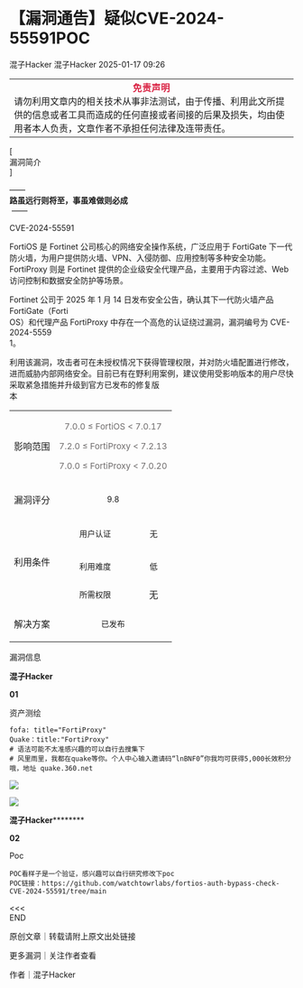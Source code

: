 #  【漏洞通告】疑似CVE-2024-55591POC   
混子Hacker  混子Hacker   2025-01-17 09:26  
  
<table><tbody><tr style="-webkit-tap-highlight-color: transparent;outline: 0px;visibility: visible;"><td data-colwidth="576" width="576" valign="top" style="-webkit-tap-highlight-color: transparent;outline: 0px;word-break: break-all;hyphens: auto;visibility: visible;"><section style="margin-bottom: 0px;color: rgb(255, 255, 255);letter-spacing: 0.578px;text-align: center;-webkit-tap-highlight-color: transparent;outline: 0px;border-top-color: rgb(255, 255, 255);visibility: visible;"><strong style="font-family: inherit;font-size: 1em;letter-spacing: 0.578px;text-decoration: inherit;-webkit-tap-highlight-color: transparent;outline: 0px;visibility: visible;"><span style="-webkit-tap-highlight-color: transparent;outline: 0px;color: rgb(217, 33, 66);visibility: visible;"><span leaf="">免责声明</span></span></strong></section><section style="-webkit-tap-highlight-color: transparent;outline: 0px;visibility: visible;"><span leaf="" style="-webkit-tap-highlight-color: transparent;outline: 0px;visibility: visible;">请勿利用文章内的相关技术从事非法测试，由于传播、利用此文所提供的信息或者工具而造成的任何直接或者间接的后果及损失，均由使用者本人负责，文章作者不承担任何法律及连带责任。</span></section></td></tr></tbody></table>  
  
  
[   
漏洞简介   
]  
  
——    
**路虽远行则将至，事虽难做则必成**  
 ——  
  
CVE-2024-55591  
  
FortiOS 是 Fortinet 公司核心的网络安全操作系统，广泛应用于 FortiGate 下一代防火墙，为用户提供防火墙、VPN、入侵防御、应用控制等多种安全功能。FortiProxy 则是 Fortinet 提供的企业级安全代理产品，主要用于内容过滤、Web 访问控制和数据安全防护等场景。  
  
Fortinet 公司于 2025 年 1 月 14 日发布安全公告，确认其下一代防火墙产品 FortiGate（Forti  
OS）和代理产品 FortiProxy 中存在一个高危的认证绕过漏洞，漏洞编号为 CVE-2024-5559  
1。  
  
利用该漏洞，攻击者可在未授权情况下获得管理权限，并对防火墙配置进行修改，进而威胁内部网络安全。目前已有在野利用案例，建议使用受影响版本的用户尽快采取紧急措施并升级到官方已发布的修复版  
本  
  
  
  
<table><tbody><tr style="-webkit-tap-highlight-color: transparent;outline: 0px;height: 42px;visibility: visible;"><td valign="center" align="center" style="-webkit-tap-highlight-color: transparent;outline: 0px;word-break: break-all;hyphens: auto;border-color: windowtext;visibility: visible;"><p style="-webkit-tap-highlight-color: transparent;outline: 0px;visibility: visible;"><span leaf="" data-pm-slice="1 1 [&#34;table&#34;,{&#34;interlaced&#34;:null,&#34;align&#34;:null,&#34;class&#34;:null,&#34;style&#34;:null},&#34;table_body&#34;,{},&#34;table_row&#34;,{&#34;class&#34;:null,&#34;style&#34;:null},&#34;table_cell&#34;,{&#34;colspan&#34;:1,&#34;rowspan&#34;:1,&#34;colwidth&#34;:[287],&#34;width&#34;:null,&#34;valign&#34;:&#34;middle&#34;,&#34;align&#34;:null,&#34;style&#34;:null},&#34;para&#34;,{&#34;tagName&#34;:&#34;section&#34;,&#34;attributes&#34;:{&#34;style&#34;:&#34;text-align: center;&#34;},&#34;namespaceURI&#34;:&#34;&#34;}]" style="-webkit-tap-highlight-color: transparent;outline: 0px;visibility: visible;">影响范围</span><span style="-webkit-tap-highlight-color: transparent;outline: 0px;font-size: 14px;visibility: visible;"><strong style="-webkit-tap-highlight-color: transparent;outline: 0px;visibility: visible;"><span style="-webkit-tap-highlight-color: transparent;outline: 0px;letter-spacing: 1px;font-family: &#34;Microsoft YaHei UI&#34;;visibility: visible;"><span leaf=""><br/></span></span></strong></span></p></td><td colspan="2" valign="center" align="center" style="-webkit-tap-highlight-color: transparent;outline: 0px;word-break: break-all;hyphens: auto;border-color: windowtext;visibility: visible;"><p style="word-break: break-all;font-size: 16px;"><span style="color: rgb(110, 107, 107);font-size: 15px;"><span leaf="">7.0.0 ≤ FortiOS &lt; 7.0.17</span></span></p><p style="word-break: break-all;font-size: 16px;"><span style="color: rgb(110, 107, 107);font-size: 15px;"><span leaf="">7.2.0 ≤ FortiProxy &lt; 7.2.13</span></span></p><p style="word-break: break-all;font-size: 16px;"><span style="color: rgb(110, 107, 107);font-size: 15px;"><span leaf="">7.0.0 ≤ FortiProxy &lt; 7.0.20</span></span></p></td></tr><tr style="-webkit-tap-highlight-color: transparent;outline: 0px;height: 42px;"><td valign="center" align="center" style="-webkit-tap-highlight-color: transparent;outline: 0px;word-break: break-all;hyphens: auto;border-top-style: none;border-right-color: windowtext;border-bottom-color: windowtext;border-left-color: windowtext;"><p style="-webkit-tap-highlight-color: transparent;outline: 0px;"><span leaf="" data-pm-slice="1 1 [&#34;table&#34;,{&#34;interlaced&#34;:null,&#34;align&#34;:null,&#34;class&#34;:null,&#34;style&#34;:null},&#34;table_body&#34;,{},&#34;table_row&#34;,{&#34;class&#34;:null,&#34;style&#34;:null},&#34;table_cell&#34;,{&#34;colspan&#34;:1,&#34;rowspan&#34;:1,&#34;colwidth&#34;:[287],&#34;width&#34;:null,&#34;valign&#34;:&#34;middle&#34;,&#34;align&#34;:&#34;center&#34;,&#34;style&#34;:null},&#34;para&#34;,null]" style="-webkit-tap-highlight-color: transparent;outline: 0px;">漏洞评分</span><strong style="-webkit-tap-highlight-color: transparent;outline: 0px;"><span style="-webkit-tap-highlight-color: transparent;outline: 0px;letter-spacing: 1px;font-size: 14px;font-family: &#34;Microsoft YaHei UI&#34;;"><span leaf=""><br/></span></span></strong></p></td><td colspan="2" valign="center" align="center" style="-webkit-tap-highlight-color: transparent;outline: 0px;word-break: break-all;hyphens: auto;border-top-style: none;border-right-color: windowtext;border-bottom-color: windowtext;border-left-color: windowtext;"><p style="-webkit-tap-highlight-color: transparent;outline: 0px;"><span leaf="" data-pm-slice="1 1 [&#34;table&#34;,{&#34;interlaced&#34;:null,&#34;align&#34;:null,&#34;class&#34;:null,&#34;style&#34;:null},&#34;table_body&#34;,{},&#34;table_row&#34;,{&#34;class&#34;:null,&#34;style&#34;:null},&#34;table_cell&#34;,{&#34;colspan&#34;:1,&#34;rowspan&#34;:1,&#34;colwidth&#34;:[287],&#34;width&#34;:null,&#34;valign&#34;:&#34;top&#34;,&#34;align&#34;:null,&#34;style&#34;:null},&#34;para&#34;,null]" style="-webkit-tap-highlight-color: transparent;outline: 0px;"><span textstyle="" style="font-size: 14px;">9.8</span></span><span style="-webkit-tap-highlight-color: transparent;outline: 0px;letter-spacing: 1px;font-size: 14px;font-family: &#34;Microsoft YaHei UI&#34;;color: rgb(255, 0, 0);"><span style="-webkit-tap-highlight-color: transparent;outline: 0px;"></span></span></p></td></tr><tr style="-webkit-tap-highlight-color: transparent;outline: 0px;height: 42px;"><td rowspan="3" valign="center" align="center" style="-webkit-tap-highlight-color: transparent;outline: 0px;word-break: break-all;hyphens: auto;border-top-style: none;border-right-color: windowtext;border-bottom-color: windowtext;border-left-color: windowtext;"><p style="-webkit-tap-highlight-color: transparent;outline: 0px;"><span leaf="" data-pm-slice="1 1 [&#34;table&#34;,{&#34;interlaced&#34;:null,&#34;align&#34;:null,&#34;class&#34;:null,&#34;style&#34;:null},&#34;table_body&#34;,{},&#34;table_row&#34;,{&#34;class&#34;:null,&#34;style&#34;:null},&#34;table_cell&#34;,{&#34;colspan&#34;:1,&#34;rowspan&#34;:1,&#34;colwidth&#34;:[287],&#34;width&#34;:null,&#34;valign&#34;:&#34;middle&#34;,&#34;align&#34;:&#34;center&#34;,&#34;style&#34;:null},&#34;para&#34;,null]" style="-webkit-tap-highlight-color: transparent;outline: 0px;">利用条件</span><strong style="-webkit-tap-highlight-color: transparent;outline: 0px;"><span style="-webkit-tap-highlight-color: transparent;outline: 0px;letter-spacing: 1px;font-size: 14px;font-family: &#34;Microsoft YaHei UI&#34;;"><span leaf=""><br/></span></span></strong></p></td><td valign="center" align="center" style="-webkit-tap-highlight-color: transparent;outline: 0px;word-break: break-all;hyphens: auto;border-top-style: none;border-right-color: windowtext;border-bottom-color: windowtext;border-left-color: windowtext;"><p style="-webkit-tap-highlight-color: transparent;outline: 0px;"><span leaf="" data-pm-slice="1 1 [&#34;table&#34;,{&#34;interlaced&#34;:null,&#34;align&#34;:null,&#34;class&#34;:null,&#34;style&#34;:null},&#34;table_body&#34;,{},&#34;table_row&#34;,{&#34;class&#34;:null,&#34;style&#34;:null},&#34;table_cell&#34;,{&#34;colspan&#34;:1,&#34;rowspan&#34;:1,&#34;colwidth&#34;:[287],&#34;width&#34;:null,&#34;valign&#34;:&#34;top&#34;,&#34;align&#34;:null,&#34;style&#34;:null},&#34;para&#34;,null]" style="-webkit-tap-highlight-color: transparent;outline: 0px;"><span textstyle="" style="font-size: 14px;">用户认证</span></span><span style="-webkit-tap-highlight-color: transparent;outline: 0px;letter-spacing: 1px;font-size: 14px;font-family: &#34;Microsoft YaHei UI&#34;;"><span leaf=""><br/></span></span></p></td><td valign="center" align="center" style="-webkit-tap-highlight-color: transparent;outline: 0px;word-break: break-all;hyphens: auto;border-top-style: none;border-right-color: windowtext;border-bottom-color: windowtext;border-left-color: windowtext;"><p style="-webkit-tap-highlight-color: transparent;outline: 0px;"><span leaf="" data-pm-slice="1 1 [&#34;table&#34;,{&#34;interlaced&#34;:null,&#34;align&#34;:null,&#34;class&#34;:null,&#34;style&#34;:null},&#34;table_body&#34;,{},&#34;table_row&#34;,{&#34;class&#34;:null,&#34;style&#34;:null},&#34;table_cell&#34;,{&#34;colspan&#34;:1,&#34;rowspan&#34;:1,&#34;colwidth&#34;:[287],&#34;width&#34;:null,&#34;valign&#34;:&#34;top&#34;,&#34;align&#34;:null,&#34;style&#34;:null},&#34;para&#34;,null]" style="-webkit-tap-highlight-color: transparent;outline: 0px;"><span textstyle="" style="font-size: 14px;">无</span></span><span style="-webkit-tap-highlight-color: transparent;outline: 0px;letter-spacing: 1px;font-size: 14px;font-family: &#34;Microsoft YaHei UI&#34;;color: rgb(0, 0, 0);"><span leaf="" style="-webkit-tap-highlight-color: transparent;outline: 0px;"><br/></span><span style="-webkit-tap-highlight-color: transparent;outline: 0px;"></span></span></p></td></tr><tr style="-webkit-tap-highlight-color: transparent;outline: 0px;height: 42px;"><td valign="center" align="center" style="-webkit-tap-highlight-color: transparent;outline: 0px;word-break: break-all;hyphens: auto;border-top-style: none;border-right-color: windowtext;border-bottom-color: windowtext;border-left-color: windowtext;"><p style="-webkit-tap-highlight-color: transparent;outline: 0px;"><span leaf="" data-pm-slice="1 1 [&#34;table&#34;,{&#34;interlaced&#34;:null,&#34;align&#34;:null,&#34;class&#34;:null,&#34;style&#34;:null},&#34;table_body&#34;,{},&#34;table_row&#34;,{&#34;class&#34;:null,&#34;style&#34;:null},&#34;table_cell&#34;,{&#34;colspan&#34;:1,&#34;rowspan&#34;:1,&#34;colwidth&#34;:[287],&#34;width&#34;:null,&#34;valign&#34;:&#34;top&#34;,&#34;align&#34;:null,&#34;style&#34;:null},&#34;para&#34;,null]" style="-webkit-tap-highlight-color: transparent;outline: 0px;"><span textstyle="" style="font-size: 14px;">利用难度</span></span><span style="-webkit-tap-highlight-color: transparent;outline: 0px;letter-spacing: 1px;font-size: 14px;font-family: &#34;Microsoft YaHei UI&#34;;"><span leaf=""><br/></span></span></p></td><td valign="center" align="center" style="-webkit-tap-highlight-color: transparent;outline: 0px;word-break: break-all;hyphens: auto;border-top-style: none;border-right-color: windowtext;border-bottom-color: windowtext;border-left-color: windowtext;"><p style="-webkit-tap-highlight-color: transparent;outline: 0px;"><span leaf="" data-pm-slice="1 1 [&#34;table&#34;,{&#34;interlaced&#34;:null,&#34;align&#34;:null,&#34;class&#34;:null,&#34;style&#34;:null},&#34;table_body&#34;,{},&#34;table_row&#34;,{&#34;class&#34;:null,&#34;style&#34;:null},&#34;table_cell&#34;,{&#34;colspan&#34;:1,&#34;rowspan&#34;:1,&#34;colwidth&#34;:[287],&#34;width&#34;:null,&#34;valign&#34;:&#34;top&#34;,&#34;align&#34;:null,&#34;style&#34;:null},&#34;para&#34;,null]" style="-webkit-tap-highlight-color: transparent;outline: 0px;"><span textstyle="" style="font-size: 14px;">低</span></span><span style="-webkit-tap-highlight-color: transparent;outline: 0px;letter-spacing: 1px;font-size: 14px;font-family: &#34;Microsoft YaHei UI&#34;;color: rgb(0, 0, 0);"><span leaf=""><br/></span></span></p></td></tr><tr style="-webkit-tap-highlight-color: transparent;outline: 0px;height: 42px;"><td valign="center" align="center" style="-webkit-tap-highlight-color: transparent;outline: 0px;word-break: break-all;hyphens: auto;border-top-style: none;border-right-color: windowtext;border-bottom-color: windowtext;border-left-color: windowtext;"><section style="-webkit-tap-highlight-color: transparent;outline: 0px;"><span leaf="" style="-webkit-tap-highlight-color: transparent;outline: 0px;"><span textstyle="" style="font-size: 14px;">所需权限</span></span></section></td><td valign="center" align="center" style="-webkit-tap-highlight-color: transparent;outline: 0px;word-break: break-all;hyphens: auto;border-top-style: none;border-right-color: windowtext;border-bottom-color: windowtext;border-left-color: windowtext;"><section style="-webkit-tap-highlight-color: transparent;outline: 0px;"><span leaf="" style="-webkit-tap-highlight-color: transparent;outline: 0px;">无</span></section></td></tr><tr style="-webkit-tap-highlight-color: transparent;outline: 0px;height: 42px;"><td valign="center" align="center" style="-webkit-tap-highlight-color: transparent;outline: 0px;word-break: break-all;hyphens: auto;border-top-style: none;border-right-color: windowtext;border-bottom-color: windowtext;border-left-color: windowtext;"><p style="-webkit-tap-highlight-color: transparent;outline: 0px;"><span leaf="" data-pm-slice="1 1 [&#34;table&#34;,{&#34;interlaced&#34;:null,&#34;align&#34;:null,&#34;class&#34;:null,&#34;style&#34;:null},&#34;table_body&#34;,{},&#34;table_row&#34;,{&#34;class&#34;:null,&#34;style&#34;:null},&#34;table_cell&#34;,{&#34;colspan&#34;:1,&#34;rowspan&#34;:1,&#34;colwidth&#34;:[287],&#34;width&#34;:null,&#34;valign&#34;:&#34;middle&#34;,&#34;align&#34;:&#34;center&#34;,&#34;style&#34;:null},&#34;para&#34;,null]" style="-webkit-tap-highlight-color: transparent;outline: 0px;">解决方案</span><strong style="-webkit-tap-highlight-color: transparent;outline: 0px;"><span style="-webkit-tap-highlight-color: transparent;outline: 0px;letter-spacing: 1px;font-size: 14px;font-family: &#34;Microsoft YaHei UI&#34;;"><span leaf=""><br/></span></span></strong></p></td><td colspan="2" valign="center" align="center" style="-webkit-tap-highlight-color: transparent;outline: 0px;word-break: break-all;hyphens: auto;border-top-style: none;border-right-color: windowtext;border-bottom-color: windowtext;border-left-color: windowtext;"><p style="-webkit-tap-highlight-color: transparent;outline: 0px;"><span leaf="" data-pm-slice="1 1 [&#34;table&#34;,{&#34;interlaced&#34;:null,&#34;align&#34;:null,&#34;class&#34;:null,&#34;style&#34;:null},&#34;table_body&#34;,{},&#34;table_row&#34;,{&#34;class&#34;:null,&#34;style&#34;:null},&#34;table_cell&#34;,{&#34;colspan&#34;:1,&#34;rowspan&#34;:1,&#34;colwidth&#34;:[287],&#34;width&#34;:null,&#34;valign&#34;:&#34;top&#34;,&#34;align&#34;:null,&#34;style&#34;:null},&#34;para&#34;,null]" style="-webkit-tap-highlight-color: transparent;outline: 0px;"><span textstyle="" style="font-size: 14px;">已发布</span></span></p></td></tr></tbody></table>  
  
  
漏洞信息  
  
  
  
**混子Hacker**  
  
**01**  
  
资产测绘  
  
  
```
fofa: title="FortiProxy"
Quake：title:"FortiProxy"
# 语法可能不太准感兴趣的可以自行去搜集下
# 风里雨里，我都在quake等你。个人中心输入邀请码“lnBNF0”你我均可获得5,000长效积分哦，地址 quake.360.net
```  
  
![](https://mmbiz.qpic.cn/mmbiz_png/a5FBLichkAGsASsOnl120AcTuaicmtkvapHtaRf6IWpAuHjibn10w8taib9GzszH4ShbAYDn2h70QIts9OEbQD3LVw/640?wx_fmt=png&from=appmsg "")  
  
![](https://mmbiz.qpic.cn/mmbiz_png/a5FBLichkAGsASsOnl120AcTuaicmtkvapgRzOArvcjBxvLXmLkVdRe07lRFAX2t7ULaTtE3IIFK47ibhFB4SK1Ug/640?wx_fmt=png&from=appmsg "")  
  
  
  
  
  
**混子Hacker**********  
  
**02**  
  
Poc  
  
  
```
POC看样子是一个验证，感兴趣可以自行研究修改下poc
POC链接：https://github.com/watchtowrlabs/fortios-auth-bypass-check-CVE-2024-55591/tree/main
```  
  
  
  
<<<    
END   
>>>  
  
  
  
原创文章｜转载请附上原文出处链接  
  
更多漏洞｜关注作者查看  
  
作者｜混子Hacker  
  
  
  
